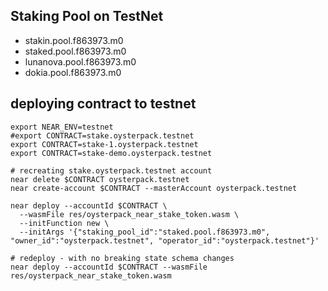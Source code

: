 ## Staking Pool on TestNet
- stakin.pool.f863973.m0
- staked.pool.f863973.m0
- lunanova.pool.f863973.m0
- dokia.pool.f863973.m0

## deploying contract to testnet
```shell
export NEAR_ENV=testnet
#export CONTRACT=stake.oysterpack.testnet
export CONTRACT=stake-1.oysterpack.testnet
export CONTRACT=stake-demo.oysterpack.testnet

# recreating stake.oysterpack.testnet account
near delete $CONTRACT oysterpack.testnet
near create-account $CONTRACT --masterAccount oysterpack.testnet

near deploy --accountId $CONTRACT \
  --wasmFile res/oysterpack_near_stake_token.wasm \
  --initFunction new \
  --initArgs '{"staking_pool_id":"staked.pool.f863973.m0", "owner_id":"oysterpack.testnet", "operator_id":"oysterpack.testnet"}'
  
# redeploy - with no breaking state schema changes
near deploy --accountId $CONTRACT --wasmFile res/oysterpack_near_stake_token.wasm 
```